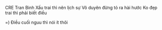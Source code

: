 
CRE Tran Binh
Xấu trai thì nên lịch sự
Vô duyên đừng tỏ ra hài hước
Ko đẹp trai thì phải biết điều

=)
Điều cuối nguu thì nói ít thôi
